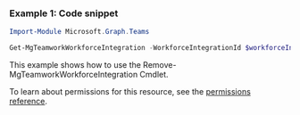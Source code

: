 ### Example 1: Code snippet

```powershellImport-Module Microsoft.Graph.Teams

Get-MgTeamworkWorkforceIntegration -WorkforceIntegrationId $workforceIntegrationId
```
This example shows how to use the Remove-MgTeamworkWorkforceIntegration Cmdlet.
To learn about permissions for this resource, see the [permissions reference](/graph/permissions-reference).


